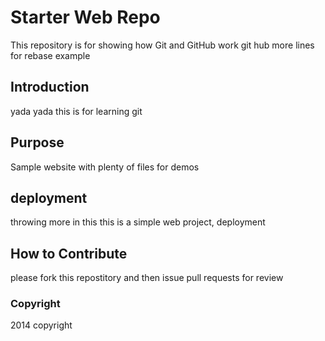 # Starter Web Repo

This repository is for showing how Git and GitHub work
git hub more lines for rebase example

## Introduction 

yada yada this is for learning git

## Purpose

Sample website with plenty of files for demos

## deployment

throwing more in this
this is a simple web project, deployment 

## How to Contribute

please fork this repostitory and then issue pull requests for review


### Copyright

2014 copyright
